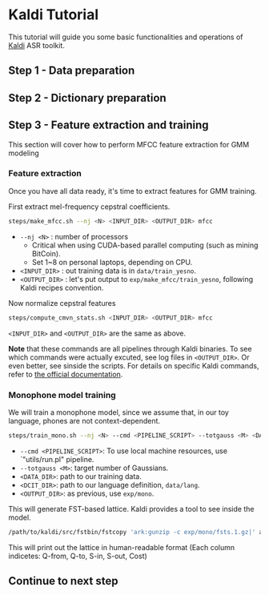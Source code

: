 # Kaldi Tutorial

This tutorial will guide you some basic functionalities and operations of [Kaldi](http://kaldi-asr.org/) ASR toolkit.

## Step 1 - Data preparation

## Step 2 - Dictionary preparation

## Step 3 - Feature extraction and training

This section will cover how to perform MFCC feature extraction for GMM modeling

### Feature extraction

Once you have all data ready, it's time to extract features for GMM training.

First extract mel-frequency cepstral coefficients.

```bash
steps/make_mfcc.sh --nj <N> <INPUT_DIR> <OUTPUT_DIR> mfcc
```

* `--nj <N>` : number of processors 
    * Critical when using CUDA-based parallel computing (such as mining BitCoin).
    * Set 1~8 on personal laptops, depending on CPU.
* `<INPUT_DIR>` : out training data is in `data/train_yesno`.
* `<OUTPUT_DIR>` : let's put output to `exp/make_mfcc/train_yesno`, following Kaldi recipes convention.


Now normalize cepstral features
```bash
steps/compute_cmvn_stats.sh <INPUT_DIR> <OUTPUT_DIR> mfcc
```
`<INPUT_DIR>` and `<OUTPUT_DIR>` are the same as above.

**Note** that these commands are all pipelines through Kaldi binaries. To see which commands were actually excuted, see log files in `<OUTPUT_DIR>`. Or even better, see sinside the scripts. For details on specific Kaldi commands, refer to [the official documentation](http://kaldi-asr.org/doc/tools.html).

### Monophone model training

We will train a monophone model, since we assume that, in our toy language, phones are not context-dependent.


```bash 
steps/train_mono.sh --nj <N> --cmd <PIPELINE_SCRIPT> --totgauss <M> <DATA_DIR> <DICT_DIR> <OUTPUT_DIR>
```
* `--cmd <PIPELINE_SCRIPT>`: To use local machine resources, use `"utils/run.pl" pipeline.
* `--totgauss <M>`: target number of Gaussians.
* `<DATA_DIR>`: path to our training data.
* `<DCIT_DIR>`: path to our language definition, `data/lang`.
* `<OUTPUT_DIR>`: as previous, use `exp/mono`.

This will generate FST-based lattice. Kaldi provides a tool to see inside the model.
```bash
/path/to/kaldi/src/fstbin/fstcopy 'ark:gunzip -c exp/mono/fsts.1.gz|' ark,t:- | head -n 20
```
This will print out the lattice in human-readable format (Each column indicetes: Q-from, Q-to, S-in, S-out, Cost)

## Continue to next step